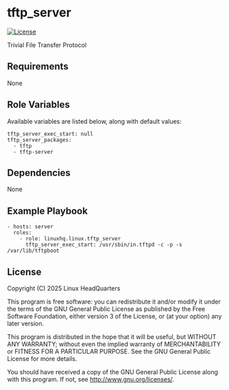 # tftp\_server

[![License](https://img.shields.io/badge/license-GPLv3-lightgreen)](https://www.gnu.org/licenses/gpl-3.0.en.html#license-text)

Trivial File Transfer Protocol

## Requirements

None

## Role Variables

Available variables are listed below, along with default values:

    tftp_server_exec_start: null
    tftp_server_packages:
      - tftp
      - tftp-server

## Dependencies

None

## Example Playbook

    - hosts: server
      roles:
        - role: linuxhq.linux.tftp_server
          tftp_server_exec_start: /usr/sbin/in.tftpd -c -p -s /var/lib/tftpboot

## License

Copyright (C) 2025 Linux HeadQuarters

This program is free software: you can redistribute it and/or modify
it under the terms of the GNU General Public License as published by
the Free Software Foundation, either version 3 of the License, or
(at your option) any later version.

This program is distributed in the hope that it will be useful,
but WITHOUT ANY WARRANTY; without even the implied warranty of
MERCHANTABILITY or FITNESS FOR A PARTICULAR PURPOSE. See the
GNU General Public License for more details.

You should have received a copy of the GNU General Public License
along with this program. If not, see <http://www.gnu.org/licenses/>.
